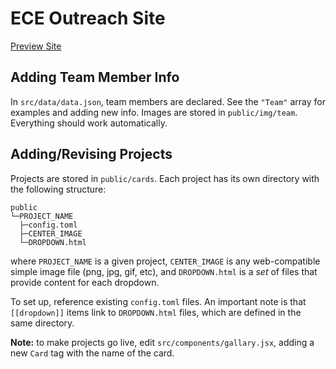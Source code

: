# ECE Outreach Site

<a href="https://kirktopode.github.io/ECE_Outreach_Website/">Preview Site</a>

## Adding Team Member Info
In `src/data/data.json`, team members are declared. See the `"Team"` array for examples and adding new info. Images are stored in `public/img/team`. Everything should work automatically.

## Adding/Revising Projects
Projects are stored in `public/cards`. Each project has its own directory with the following structure:
```
public
└─PROJECT_NAME
  ├─config.toml
  ├─CENTER_IMAGE
  └─DROPDOWN.html
```
where `PROJECT_NAME` is a given project, `CENTER_IMAGE` is any web-compatible simple image file (png, jpg, gif, etc), and `DROPDOWN.html` is a *set* of files that provide content for each dropdown.

To set up, reference existing `config.toml` files. An important note is that `[[dropdown]]` items link to `DROPDOWN.html` files, which are defined in the same directory.

**Note:** to make projects go live, edit `src/components/gallary.jsx`, adding a new `Card` tag with the name of the card.
